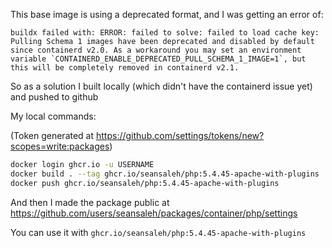 This base image is using a deprecated format, and I was getting an error of:
```
buildx failed with: ERROR: failed to solve: failed to load cache key: Pulling Schema 1 images have been deprecated and disabled by default since containerd v2.0. As a workaround you may set an environment variable `CONTAINERD_ENABLE_DEPRECATED_PULL_SCHEMA_1_IMAGE=1`, but this will be completely removed in containerd v2.1.
```
So as a solution I built locally (which didn't have the containerd issue yet) and pushed to github


My local commands:

(Token generated at https://github.com/settings/tokens/new?scopes=write:packages)

```bash
docker login ghcr.io -u USERNAME
docker build . --tag ghcr.io/seansaleh/php:5.4.45-apache-with-plugins
docker push ghcr.io/seansaleh/php:5.4.45-apache-with-plugins
```

And then I made the package public at https://github.com/users/seansaleh/packages/container/php/settings

You can use it with `ghcr.io/seansaleh/php:5.4.45-apache-with-plugins`

